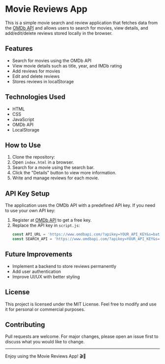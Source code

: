 # Movie Reviews App

This is a simple movie search and review application that fetches data from the [OMDb API](https://www.omdbapi.com/) and allows users to search for movies, view details, and add/edit/delete reviews stored locally in the browser.

## Features
- Search for movies using the OMDb API
- View movie details such as title, year, and IMDb rating
- Add reviews for movies
- Edit and delete reviews
- Stores reviews in localStorage

## Technologies Used
- HTML
- CSS
- JavaScript
- OMDb API
- LocalStorage

## How to Use
1. Clone the repository:
2. Open `index.html` in a browser.
3. Search for a movie using the search bar.
4. Click the "Details" button to view more information.
5. Write and manage reviews for each movie.

## API Key Setup
The application uses the OMDb API with a predefined API key. If you need to use your own API key:
1. Register at [OMDb API](https://www.omdbapi.com/apikey.aspx) to get a free key.
2. Replace the API key in `script.js`:
   ```js
   const API_URL = 'https://www.omdbapi.com/?apikey=YOUR_API_KEY&s=batman';
   const SEARCH_API = 'https://www.omdbapi.com/?apikey=YOUR_API_KEY&s=';
   ```
## Future Improvements
- Implement a backend to store reviews permanently
- Add user authentication
- Improve UI/UX with better styling

## License
This project is licensed under the MIT License. Feel free to modify and use it for personal or commercial purposes.

## Contributing
Pull requests are welcome. For major changes, please open an issue first to discuss what you would like to change.

---

Enjoy using the Movie Reviews App! 🎬🍿

